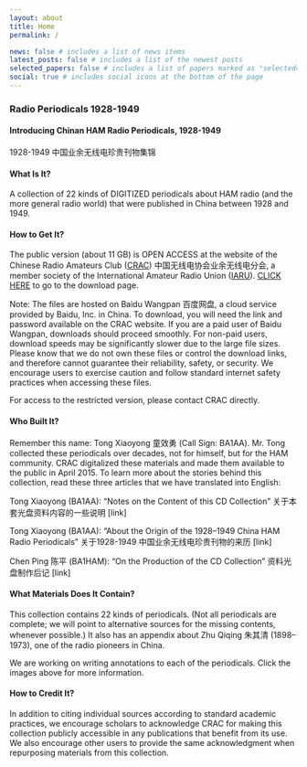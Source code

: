 ```yaml
---
layout: about
title: Home
permalink: /

news: false # includes a list of news items
latest_posts: false # includes a list of the newest posts
selected_papers: false # includes a list of papers marked as "selected={true}"
social: true # includes social icons at the bottom of the page
---
```


### Radio Periodicals 1928-1949

#### Introducing Chinan HAM Radio Periodicals, 1928-1949

1928-1949 中国业余无线电珍贵刊物集锦

#### What Is It?

A collection of 22 kinds of DIGITIZED periodicals about HAM radio (and the more general radio world) that were published in China between 1928 and 1949.

#### How to Get It?

The public version (about 11 GB) is OPEN ACCESS at the website of the Chinese Radio Amateurs Club ([CRAC][1]) 中国无线电协会业余无线电分会, a member society of the International Amateur Radio Union ([IARU][2]). [CLICK HERE][3] to go to the download page.

Note: The files are hosted on Baidu Wangpan 百度网盘, a cloud service provided by Baidu, Inc. in China. To download, you will need the link and password available on the CRAC website. If you are a paid user of Baidu Wangpan, downloads should proceed smoothly. For non-paid users, download speeds may be significantly slower due to the large file sizes. Please know that we do not own these files or control the download links, and therefore cannot guarantee their reliability, safety, or security. We encourage users to exercise caution and follow standard internet safety practices when accessing these files.

For access to the restricted version, please contact CRAC directly.

#### Who Built It?

Remember this name: Tong Xiaoyong 童效勇 (Call Sign: BA1AA). Mr. Tong collected these periodicals over decades, not for himself, but for the HAM community. CRAC digitalized these materials and made them available to the public in April 2015. To learn more about the stories behind this collection, read these three articles that we have translated into English:

Tong Xiaoyong (BA1AA): “Notes on the Content of this CD Collection” 关于本套光盘资料内容的一些说明 [link]

Tong Xiaoyong (BA1AA): “About the Origin of the 1928–1949 China HAM Radio Periodicals”
关于1928-1949 中国业余无线电珍贵刊物的来历 [link]

Chen Ping 陈平 (BA1HAM): “On the Production of the CD Collection” 资料光盘制作后记 [link]

#### What Materials Does It Contain?

This collection contains 22 kinds of periodicals. (Not all periodicals are complete; we will point to alternative sources for the missing contents, whenever possible.) It also has an appendix about Zhu Qiqing 朱其清 (1898–1973), one of the radio pioneers in China.

We are working on writing annotations to each of the periodicals. Click the images above for more information.

#### How to Credit It?

In addition to citing individual sources according to standard academic practices, we encourage scholars to acknowledge CRAC for making this collection publicly accessible in any publications that benefit from its use. We also encourage other users to provide the same acknowledgment when repurposing materials from this collection.

[1]: http://www.crac.org.cn/News/Detail?ID=3032
[2]: http://www.iaru.org/
[3]: http://www.crac.org.cn/News/Detail?ID=3032
